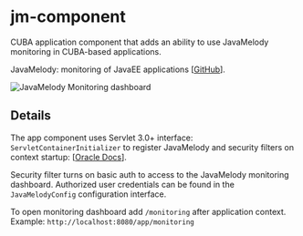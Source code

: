 # jm-component
CUBA application component that adds an ability to use JavaMelody monitoring in CUBA-based applications.

JavaMelody: monitoring of JavaEE applications [[GitHub](https://github.com/javamelody/javamelody/wiki)].

![JavaMelody Monitoring dashboard](https://github.com/javamelody/javamelody/wiki/resources/screenshots/graphs.png)

## Details
The app component uses Servlet 3.0+ interface: `ServletContainerInitializer` to register JavaMelody and security filters on context startup: [[Oracle Docs](https://docs.oracle.com/javaee/6/api/javax/servlet/ServletContainerInitializer.html)].

Security filter turns on basic auth to access to the JavaMelody monitoring dashboard. Authorized user credentials
can be found in the `JavaMelodyConfig` configuration interface.

To open monitoring dashboard add `/monitoring` after application context. Example: `http://localhost:8080/app/monitoring`  